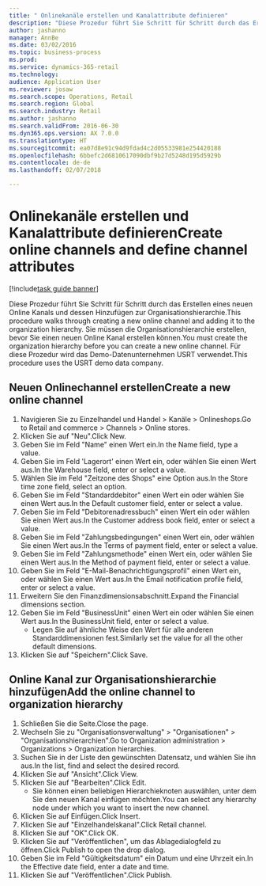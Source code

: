 ```yaml
--- 
title: " Onlinekanäle erstellen und Kanalattribute definieren"
description: "Diese Prozedur führt Sie Schritt für Schritt durch das Erstellen eines neuen Online Kanals und dessen Hinzufügen zur Organisationshierarchie."
author: jashanno
manager: AnnBe
ms.date: 03/02/2016
ms.topic: business-process
ms.prod: 
ms.service: dynamics-365-retail
ms.technology: 
audience: Application User
ms.reviewer: josaw
ms.search.scope: Operations, Retail
ms.search.region: Global
ms.search.industry: Retail
ms.author: jashanno
ms.search.validFrom: 2016-06-30
ms.dyn365.ops.version: AX 7.0.0
ms.translationtype: HT
ms.sourcegitcommit: ea07d8e91c94d9fdad4c2d05533981e254420188
ms.openlocfilehash: 6bbefc2d6810617090dbf9b27d5248d195d5929b
ms.contentlocale: de-de
ms.lasthandoff: 02/07/2018

---
```

# <a name="create-online-channels-and-define-channel-attributes"></a><span data-ttu-id="64523-103"> Onlinekanäle erstellen und Kanalattribute definieren</span><span class="sxs-lookup"><span data-stu-id="64523-103">Create online channels and define channel attributes</span></span>

[!include[task guide banner](../includes/task-guide-banner.md)]

<span data-ttu-id="64523-104">Diese Prozedur führt Sie Schritt für Schritt durch das Erstellen eines neuen Online Kanals und dessen Hinzufügen zur Organisationshierarchie.</span><span class="sxs-lookup"><span data-stu-id="64523-104">This procedure walks through creating a new online channel and adding it to the organization hierarchy.</span></span> <span data-ttu-id="64523-105">Sie müssen die Organisationshierarchie erstellen, bevor Sie einen neuen Online Kanal erstellen können.</span><span class="sxs-lookup"><span data-stu-id="64523-105">You must create the organization hierarchy before you can create a new online channel.</span></span> <span data-ttu-id="64523-106">Für diese Prozedur wird das Demo-Datenunternehmen USRT verwendet.</span><span class="sxs-lookup"><span data-stu-id="64523-106">This procedure uses the USRT demo data company.</span></span>


## <a name="create-a-new-online-channel"></a><span data-ttu-id="64523-107">Neuen Onlinechannel erstellen</span><span class="sxs-lookup"><span data-stu-id="64523-107">Create a new online channel</span></span>
1. <span data-ttu-id="64523-108">Navigieren Sie zu Einzelhandel und Handel > Kanäle > Onlineshops.</span><span class="sxs-lookup"><span data-stu-id="64523-108">Go to Retail and commerce > Channels > Online stores.</span></span>
2. <span data-ttu-id="64523-109">Klicken Sie auf "Neu".</span><span class="sxs-lookup"><span data-stu-id="64523-109">Click New.</span></span>
3. <span data-ttu-id="64523-110">Geben Sie im Feld "Name" einen Wert ein.</span><span class="sxs-lookup"><span data-stu-id="64523-110">In the Name field, type a value.</span></span>
4. <span data-ttu-id="64523-111">Geben Sie im Feld 'Lagerort' einen Wert ein, oder wählen Sie einen Wert aus.</span><span class="sxs-lookup"><span data-stu-id="64523-111">In the Warehouse field, enter or select a value.</span></span>
5. <span data-ttu-id="64523-112">Wählen Sie im Feld "Zeitzone des Shops" eine Option aus.</span><span class="sxs-lookup"><span data-stu-id="64523-112">In the Store time zone field, select an option.</span></span>
6. <span data-ttu-id="64523-113">Geben Sie im Feld "Standarddebitor" einen Wert ein oder wählen Sie einen Wert aus.</span><span class="sxs-lookup"><span data-stu-id="64523-113">In the Default customer field, enter or select a value.</span></span>
7. <span data-ttu-id="64523-114">Geben Sie im Feld "Debitorenadressbuch" einen Wert ein oder wählen Sie einen Wert aus.</span><span class="sxs-lookup"><span data-stu-id="64523-114">In the Customer address book field, enter or select a value.</span></span>
8. <span data-ttu-id="64523-115">Geben Sie im Feld "Zahlungsbedingungen" einen Wert ein, oder wählen Sie einen Wert aus.</span><span class="sxs-lookup"><span data-stu-id="64523-115">In the Terms of payment field, enter or select a value.</span></span>
9. <span data-ttu-id="64523-116">Geben Sie im Feld "Zahlungsmethode" einen Wert ein, oder wählen Sie einen Wert aus.</span><span class="sxs-lookup"><span data-stu-id="64523-116">In the Method of payment field, enter or select a value.</span></span>
10. <span data-ttu-id="64523-117">Geben Sie im Feld "E-Mail-Benachrichtigungsprofil" einen Wert ein, oder wählen Sie einen Wert aus.</span><span class="sxs-lookup"><span data-stu-id="64523-117">In the Email notification profile field, enter or select a value.</span></span>
11. <span data-ttu-id="64523-118">Erweitern Sie den Finanzdimensionsabschnitt.</span><span class="sxs-lookup"><span data-stu-id="64523-118">Expand the Financial dimensions section.</span></span>
12. <span data-ttu-id="64523-119">Geben Sie im Feld "BusinessUnit" einen Wert ein oder wählen Sie einen Wert aus.</span><span class="sxs-lookup"><span data-stu-id="64523-119">In the BusinessUnit field, enter or select a value.</span></span>
    * <span data-ttu-id="64523-120">Legen Sie auf ähnliche Weise den Wert für alle anderen Standarddimensionen fest.</span><span class="sxs-lookup"><span data-stu-id="64523-120">Similarly set the value for all the other default dimensions.</span></span>  
13. <span data-ttu-id="64523-121">Klicken Sie auf "Speichern".</span><span class="sxs-lookup"><span data-stu-id="64523-121">Click Save.</span></span>

## <a name="add-the-online-channel-to-organization-hierarchy"></a><span data-ttu-id="64523-122">Online Kanal zur Organisationshierarchie hinzufügen</span><span class="sxs-lookup"><span data-stu-id="64523-122">Add the online channel to organization hierarchy</span></span>
1. <span data-ttu-id="64523-123">Schließen Sie die Seite.</span><span class="sxs-lookup"><span data-stu-id="64523-123">Close the page.</span></span>
2. <span data-ttu-id="64523-124">Wechseln Sie zu "Organisationsverwaltung" > "Organisationen" > "Organisationshierarchien".</span><span class="sxs-lookup"><span data-stu-id="64523-124">Go to Organization administration > Organizations > Organization hierarchies.</span></span>
3. <span data-ttu-id="64523-125">Suchen Sie in der Liste den gewünschten Datensatz, und wählen Sie ihn aus.</span><span class="sxs-lookup"><span data-stu-id="64523-125">In the list, find and select the desired record.</span></span>
4. <span data-ttu-id="64523-126">Klicken Sie auf "Ansicht".</span><span class="sxs-lookup"><span data-stu-id="64523-126">Click View.</span></span>
5. <span data-ttu-id="64523-127">Klicken Sie auf "Bearbeiten".</span><span class="sxs-lookup"><span data-stu-id="64523-127">Click Edit.</span></span>
    * <span data-ttu-id="64523-128">Sie können einen beliebigen Hierarchieknoten auswählen, unter dem Sie den neuen Kanal einfügen möchten.</span><span class="sxs-lookup"><span data-stu-id="64523-128">You can select any hierarchy node under which you want to insert the new channel.</span></span>  
6. <span data-ttu-id="64523-129">Klicken Sie auf Einfügen.</span><span class="sxs-lookup"><span data-stu-id="64523-129">Click Insert.</span></span>
7. <span data-ttu-id="64523-130">Klicken Sie auf "Einzelhandelskanal".</span><span class="sxs-lookup"><span data-stu-id="64523-130">Click Retail channel.</span></span>
8. <span data-ttu-id="64523-131">Klicken Sie auf "OK".</span><span class="sxs-lookup"><span data-stu-id="64523-131">Click OK.</span></span>
9. <span data-ttu-id="64523-132">Klicken Sie auf "Veröffentlichen", um das Ablagedialogfeld zu öffnen.</span><span class="sxs-lookup"><span data-stu-id="64523-132">Click Publish to open the drop dialog.</span></span>
10. <span data-ttu-id="64523-133">Geben Sie im Feld "Gültigkeitsdatum" ein Datum und eine Uhrzeit ein.</span><span class="sxs-lookup"><span data-stu-id="64523-133">In the Effective date field, enter a date and time.</span></span>
11. <span data-ttu-id="64523-134">Klicken Sie auf "Veröffentlichen".</span><span class="sxs-lookup"><span data-stu-id="64523-134">Click Publish.</span></span>


